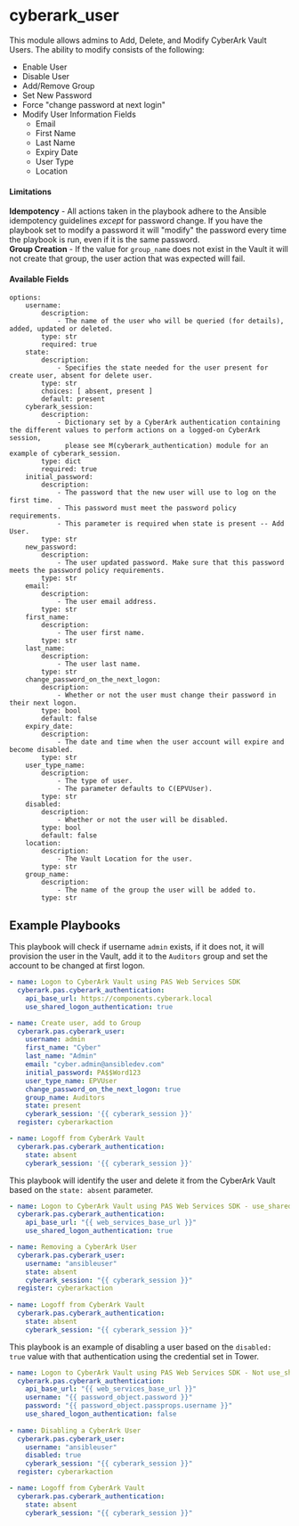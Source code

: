 # cyberark_user

This module allows admins to Add, Delete, and Modify CyberArk Vault Users.  The ability to modify consists of the following:

* Enable User<br>
* Disable User<br>
* Add/Remove Group<br>
* Set New Password<br>
* Force "change password at next login"<br>
* Modify User Information Fields<br>
  * Email<br>
  * First Name<br>
  * Last Name<br>
  * Expiry Date<br>
  * User Type<br>
  * Location<br>

#### Limitations
**Idempotency** - All actions taken in the playbook adhere to the Ansible idempotency guidelines _except_ for password change.  If you have the playbook set to modify a password it will "modify" the password every time the playbook is run, even if it is the same password.<br>
**Group Creation** - If the value for `group_name` does not exist in the Vault it will not create that group, the user action that was expected will fail.

#### Available Fields
    
```
options:
    username:
        description:
            - The name of the user who will be queried (for details), added, updated or deleted.
        type: str
        required: true
    state:
        description:
            - Specifies the state needed for the user present for create user, absent for delete user.
        type: str
        choices: [ absent, present ]
        default: present
    cyberark_session:
        description:
            - Dictionary set by a CyberArk authentication containing the different values to perform actions on a logged-on CyberArk session,
              please see M(cyberark_authentication) module for an example of cyberark_session.
        type: dict
        required: true
    initial_password:
        description:
            - The password that the new user will use to log on the first time.
            - This password must meet the password policy requirements.
            - This parameter is required when state is present -- Add User.
        type: str
    new_password:
        description:
            - The user updated password. Make sure that this password meets the password policy requirements.
        type: str
    email:
        description:
            - The user email address.
        type: str
    first_name:
        description:
            - The user first name.
        type: str
    last_name:
        description:
            - The user last name.
        type: str
    change_password_on_the_next_logon:
        description:
            - Whether or not the user must change their password in their next logon.
        type: bool
        default: false
    expiry_date:
        description:
            - The date and time when the user account will expire and become disabled.
        type: str
    user_type_name:
        description:
            - The type of user.
            - The parameter defaults to C(EPVUser).
        type: str
    disabled:
        description:
            - Whether or not the user will be disabled.
        type: bool
        default: false
    location:
        description:
            - The Vault Location for the user.
        type: str
    group_name:
        description:
            - The name of the group the user will be added to.
        type: str
```
## Example Playbooks

This playbook will check if username `admin` exists, if it does not, it will provision the user in the Vault, add it to the `Auditors` group and set the account to be changed at first logon.

```yaml
- name: Logon to CyberArk Vault using PAS Web Services SDK
  cyberark.pas.cyberark_authentication:
    api_base_url: https://components.cyberark.local
    use_shared_logon_authentication: true

- name: Create user, add to Group
  cyberark.pas.cyberark_user:
    username: admin
    first_name: "Cyber"
    last_name: "Admin"
    email: "cyber.admin@ansibledev.com"
    initial_password: PA$$Word123
    user_type_name: EPVUser
    change_password_on_the_next_logon: true
    group_name: Auditors
    state: present
    cyberark_session: '{{ cyberark_session }}'
  register: cyberarkaction

- name: Logoff from CyberArk Vault
  cyberark.pas.cyberark_authentication:
    state: absent
    cyberark_session: '{{ cyberark_session }}'
```

This playbook will identify the user and delete it from the CyberArk Vault based on the `state: absent` parameter.

```yaml
- name: Logon to CyberArk Vault using PAS Web Services SDK - use_shared_logon_authentication
  cyberark.pas.cyberark_authentication:
    api_base_url: "{{ web_services_base_url }}"
    use_shared_logon_authentication: true

- name: Removing a CyberArk User
  cyberark.pas.cyberark_user:
    username: "ansibleuser"
    state: absent
    cyberark_session: "{{ cyberark_session }}"
  register: cyberarkaction
    
- name: Logoff from CyberArk Vault
  cyberark.pas.cyberark_authentication:
    state: absent
    cyberark_session: "{{ cyberark_session }}"
```
This playbook is an example of disabling a user based on the `disabled: true` value with that authentication using the credential set in Tower.
```yaml
- name: Logon to CyberArk Vault using PAS Web Services SDK - Not use_shared_logon_authentication
  cyberark.pas.cyberark_authentication:
    api_base_url: "{{ web_services_base_url }}"
    username: "{{ password_object.password }}"
    password: "{{ password_object.passprops.username }}"
    use_shared_logon_authentication: false
    
- name: Disabling a CyberArk User
  cyberark.pas.cyberark_user:
    username: "ansibleuser"
    disabled: true
    cyberark_session: "{{ cyberark_session }}"
  register: cyberarkaction

- name: Logoff from CyberArk Vault
  cyberark.pas.cyberark_authentication:
    state: absent
    cyberark_session: "{{ cyberark_session }}"
```
